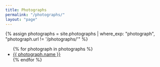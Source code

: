 ```yaml
---
title: Photographs
permalink: "/photographs/"
layout: "page"
---
```


{% assign photographs = site.photographs | where_exp: "photograph", "photograph.url != '/photographs/'" %}
<ul>
{% for photograph in photographs %}
  <li>
    <a href="{{ photograph.url }}?{{ photograph.name }}">{{ photograph.name }}</a>
  </li>
{% endfor %}
</ul>

